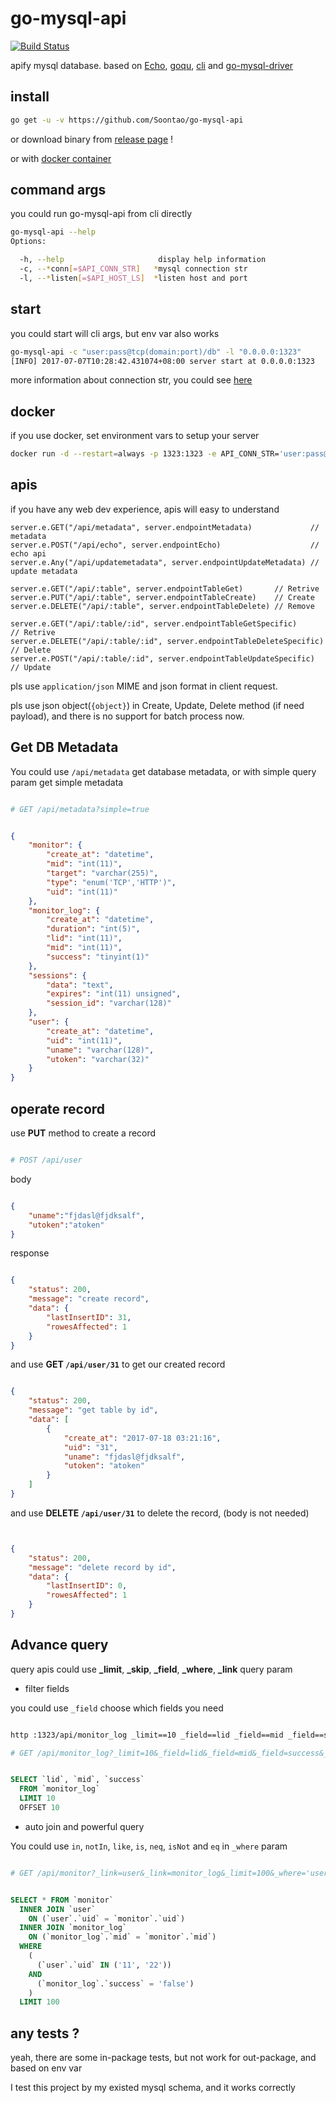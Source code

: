 # go-mysql-api

[![Build Status](https://ci.fornever.org/buildStatus/icon?job=go-mysql-api)](https://ci.fornever.org/job/go-mysql-api)

apify mysql database. based on [Echo](https://github.com/labstack/echo), [goqu](https://github.com/doug-martin/goqu), [cli](https://github.com/mkideal/cli) and [go-mysql-driver](https://github.com/go-sql-driver/mysql)

## install

```bash
go get -u -v https://github.com/Soontao/go-mysql-api
```

or download binary from [release page](https://github.com/Soontao/go-mysql-api/releases/tag/v1.0.0) !

or with [docker container](https://hub.docker.com/r/theosun/go-mysql-api/)

## command args

you could run go-mysql-api from cli directly

```bash
go-mysql-api --help
Options:

  -h, --help                     display help information
  -c, --*conn[=$API_CONN_STR]   *mysql connection str
  -l, --*listen[=$API_HOST_LS]  *listen host and port
```

## start

you could start will cli args, but env var also works

```bash
go-mysql-api -c "user:pass@tcp(domain:port)/db" -l "0.0.0.0:1323"
[INFO] 2017-07-07T10:28:42.431074+08:00 server start at 0.0.0.0:1323
```

more information about connection str, you could see [here](https://github.com/go-sql-driver/mysql#examples)


## docker

if you use docker, set environment vars to setup your server

```bash
docker run -d --restart=always -p 1323:1323 -e API_CONN_STR='user:pass@tcp(domain:port)/db' -e API_HOST_LS=':1323' theosun/go-mysql-api:v1
```

## apis

if you have any web dev experience, apis will easy to understand

```golang
server.e.GET("/api/metadata", server.endpointMetadata)             // metadata
server.e.POST("/api/echo", server.endpointEcho)                    // echo api
server.e.Any("/api/updatemetadata", server.endpointUpdateMetadata) // update metadata

server.e.GET("/api/:table", server.endpointTableGet)       // Retrive
server.e.PUT("/api/:table", server.endpointTableCreate)    // Create
server.e.DELETE("/api/:table", server.endpointTableDelete) // Remove

server.e.GET("/api/:table/:id", server.endpointTableGetSpecific)       // Retrive
server.e.DELETE("/api/:table/:id", server.endpointTableDeleteSpecific) // Delete
server.e.POST("/api/:table/:id", server.endpointTableUpdateSpecific)   // Update
```

pls use `application/json` MIME and json format in client request.

pls use json object(`{object}`) in Create, Update, Delete method (if need payload), and there is no support for batch process now.

## Get DB Metadata

You could use `/api/metadata` get database metadata, or with simple query param get simple metadata

```bash

# GET /api/metadata?simple=true

```

```json

{
    "monitor": {
        "create_at": "datetime",
        "mid": "int(11)",
        "target": "varchar(255)",
        "type": "enum('TCP','HTTP')",
        "uid": "int(11)"
    },
    "monitor_log": {
        "create_at": "datetime",
        "duration": "int(5)",
        "lid": "int(11)",
        "mid": "int(11)",
        "success": "tinyint(1)"
    },
    "sessions": {
        "data": "text",
        "expires": "int(11) unsigned",
        "session_id": "varchar(128)"
    },
    "user": {
        "create_at": "datetime",
        "uid": "int(11)",
        "uname": "varchar(128)",
        "utoken": "varchar(32)"
    }
}

```

## operate record

use **PUT** method to create a record

```bash

# POST /api/user

```

body

```json

{
	"uname":"fjdasl@fjdksalf",
	"utoken":"atoken"
}

```

response

```json

{
    "status": 200,
    "message": "create record",
    "data": {
        "lastInsertID": 31,
        "rowesAffected": 1
    }
}

```

and use **GET `/api/user/31`** to get our created record

```json

{
    "status": 200,
    "message": "get table by id",
    "data": [
        {
            "create_at": "2017-07-18 03:21:16",
            "uid": "31",
            "uname": "fjdasl@fjdksalf",
            "utoken": "atoken"
        }
    ]
}
```

and use **DELETE `/api/user/31`** to delete the record, (body is not needed)

```json


{
    "status": 200,
    "message": "delete record by id",
    "data": {
        "lastInsertID": 0,
        "rowesAffected": 1
    }
}

```

## Advance query

query apis could use **_limit**, **_skip**, **_field**, **_where**, **_link** query param

* filter fields

you could use `_field` choose which fields you need

```bash

http :1323/api/monitor_log _limit==10 _field==lid _field==mid _field==success _skip==10 -v

# GET /api/monitor_log?_limit=10&_field=lid&_field=mid&_field=success&_skip=10 HTTP/1.1

```

```sql

SELECT `lid`, `mid`, `success`
  FROM `monitor_log`
  LIMIT 10
  OFFSET 10

```

* auto join and powerful query

You could use `in`, `notIn`, `like`, `is`, `neq`, `isNot` and `eq` in `_where` param

```bash

# GET /api/monitor?_link=user&_link=monitor_log&_limit=100&_where='user.uid'.in(11,22)&_where='monitor_log.success'.eq(false)

```

```sql

SELECT * FROM `monitor`
  INNER JOIN `user`
    ON (`user`.`uid` = `monitor`.`uid`)
  INNER JOIN `monitor_log`
    ON (`monitor_log`.`mid` = `monitor`.`mid`)
  WHERE
    (
      (`user`.`uid` IN ('11', '22'))
    AND
      (`monitor_log`.`success` = 'false')
    )
  LIMIT 100

```

## any tests ?

yeah, there are some in-package tests, but not work for out-package, and based on env var

I test this project by my existed mysql schema, and it works correctly
